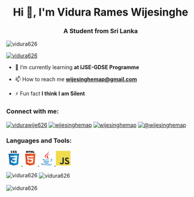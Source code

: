 <h1 align="center">Hi 👋, I'm Vidura Rames Wijesinghe</h1>
<h3 align="center">A Student from Sri Lanka</h3>

<p align="left"> <img src="https://komarev.com/ghpvc/?username=vidura626&label=Profile%20views&color=0e75b6&style=flat" alt="vidura626" /> </p>

<p align="left"> <a href="https://github.com/ryo-ma/github-profile-trophy"><img src="https://github-profile-trophy.vercel.app/?username=vidura626" alt="vidura626" /></a> </p>

- 🌱 I’m currently learning **at IJSE-GDSE Programme**

- 📫 How to reach me **wijesinghemap@gmail.com**

- ⚡ Fun fact **I think I am Silent**

<h3 align="left">Connect with me:</h3>
<p align="left">
<a href="https://linkedin.com/in/vidurawije626" target="blank"><img align="center" src="https://raw.githubusercontent.com/rahuldkjain/github-profile-readme-generator/master/src/images/icons/Social/linked-in-alt.svg" alt="vidurawije626" height="30" width="40" /></a>
<a href="https://www.hackerrank.com/wijesinghemap" target="blank"><img align="center" src="https://raw.githubusercontent.com/rahuldkjain/github-profile-readme-generator/master/src/images/icons/Social/hackerrank.svg" alt="wijesinghemap" height="30" width="40" /></a>
<a href="https://www.leetcode.com/wijesinghemap" target="blank"><img align="center" src="https://raw.githubusercontent.com/rahuldkjain/github-profile-readme-generator/master/src/images/icons/Social/leet-code.svg" alt="wijesinghemap" height="30" width="40" /></a>
<a href="https://www.hackerearth.com/@wijesinghemap" target="blank"><img align="center" src="https://raw.githubusercontent.com/rahuldkjain/github-profile-readme-generator/master/src/images/icons/Social/hackerearth.svg" alt="@wijesinghemap" height="30" width="40" /></a>
</p>

<h3 align="left">Languages and Tools:</h3>
<p align="left"> <a href="https://www.w3schools.com/css/" target="_blank" rel="noreferrer"> <img src="https://raw.githubusercontent.com/devicons/devicon/master/icons/css3/css3-original-wordmark.svg" alt="css3" width="40" height="40"/> </a> <a href="https://www.w3.org/html/" target="_blank" rel="noreferrer"> <img src="https://raw.githubusercontent.com/devicons/devicon/master/icons/html5/html5-original-wordmark.svg" alt="html5" width="40" height="40"/> </a> <a href="https://www.java.com" target="_blank" rel="noreferrer"> <img src="https://raw.githubusercontent.com/devicons/devicon/master/icons/java/java-original.svg" alt="java" width="40" height="40"/> </a> <a href="https://developer.mozilla.org/en-US/docs/Web/JavaScript" target="_blank" rel="noreferrer"> <img src="https://raw.githubusercontent.com/devicons/devicon/master/icons/javascript/javascript-original.svg" alt="javascript" width="40" height="40"/> </a> </p>

<p><img align="left" src="https://github-readme-stats.vercel.app/api/top-langs?username=vidura626&show_icons=true&locale=en&layout=compact" alt="vidura626" /></p>

<p>&nbsp;<img align="center" src="https://github-readme-stats.vercel.app/api?username=vidura626&show_icons=true&locale=en" alt="vidura626" /></p>

<p><img align="center" src="https://github-readme-streak-stats.herokuapp.com/?user=vidura626&" alt="vidura626" /></p>
